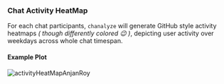 ### Chat Activity HeatMap

For each chat participants, `chanalyze` will generate GitHub style activity heatmaps _( though differently colored :wink: )_, depicting user activity over weekdays across whole chat timespan.

#### Example Plot

![activityHeatMapAnjanRoy](../plots/activityHeatMapOfAnjan_RoyInChat.svg)
